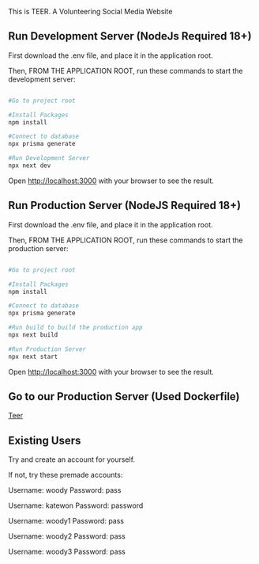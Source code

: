 This is TEER. A Volunteering Social Media Website

## Run Development Server (NodeJs Required 18+)

First download the .env file, and place it in the application root. 

Then, FROM THE APPLICATION ROOT, run these commands to start the development server:

```bash

#Go to project root

#Install Packages
npm install

#Connect to database
npx prisma generate

#Run Development Server
npx next dev

```

Open [http://localhost:3000](http://localhost:3000) with your browser to see the result.


## Run Production Server (NodeJS Required 18+)

First download the .env file, and place it in the application root. 

Then, FROM THE APPLICATION ROOT, run these commands to start the production server:

```bash

#Go to project root

#Install Packages
npm install

#Connect to database
npx prisma generate

#Run build to build the production app
npx next build

#Run Production Server
npx next start

```

Open [http://localhost:3000](http://localhost:3000) with your browser to see the result.


## Go to our Production Server (Used Dockerfile)

[Teer](https://equinoxapps.co.uk) 


## Existing Users

Try and create an account for yourself.

If not, try these premade accounts:

Username: woody
Password: pass

Username: katewon
Password: password

Username: woody1
Password: pass

Username: woody2
Password: pass

Username: woody3
Password: pass

